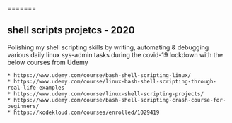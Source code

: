 =======

## shell scripts projetcs - 2020 ##
Polishing my shell scripting skills by writing, automating & debugging various daily linux sys-admin tasks during the covid-19 lockdown with the below courses from Udemy

```
* https://www.udemy.com/course/bash-shell-scripting-linux/
* https://www.udemy.com/course/linux-bash-shell-scripting-through-real-life-examples
* https://www.udemy.com/course/linux-shell-scripting-projects/
* https://www.udemy.com/course/bash-shell-scripting-crash-course-for-beginners/
* https://kodekloud.com/courses/enrolled/1029419
```
